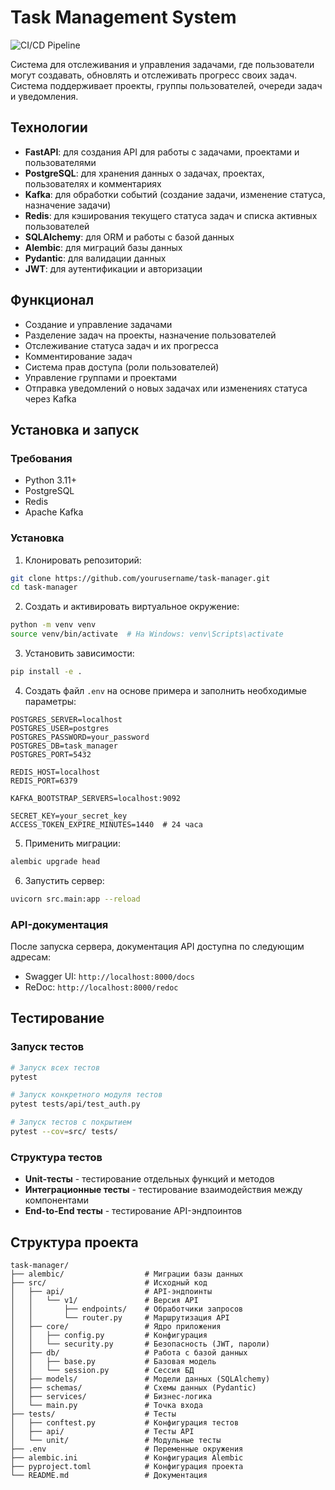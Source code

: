 # Task Management System
![CI/CD Pipeline](https://github.com/username/task-management/actions/workflows/main.yml/badge.svg)

Система для отслеживания и управления задачами, где пользователи могут создавать, обновлять и отслеживать прогресс своих задач. Система поддерживает проекты, группы пользователей, очереди задач и уведомления.

## Технологии

- **FastAPI**: для создания API для работы с задачами, проектами и пользователями
- **PostgreSQL**: для хранения данных о задачах, проектах, пользователях и комментариях
- **Kafka**: для обработки событий (создание задачи, изменение статуса, назначение задачи)
- **Redis**: для кэширования текущего статуса задач и списка активных пользователей
- **SQLAlchemy**: для ORM и работы с базой данных
- **Alembic**: для миграций базы данных
- **Pydantic**: для валидации данных
- **JWT**: для аутентификации и авторизации

## Функционал

- Создание и управление задачами
- Разделение задач на проекты, назначение пользователей
- Отслеживание статуса задач и их прогресса
- Комментирование задач
- Система прав доступа (роли пользователей)
- Управление группами и проектами
- Отправка уведомлений о новых задачах или изменениях статуса через Kafka

## Установка и запуск

### Требования

- Python 3.11+
- PostgreSQL
- Redis
- Apache Kafka

### Установка

1. Клонировать репозиторий:

```bash
git clone https://github.com/yourusername/task-manager.git
cd task-manager
```

2. Создать и активировать виртуальное окружение:

```bash
python -m venv venv
source venv/bin/activate  # На Windows: venv\Scripts\activate
```

3. Установить зависимости:

```bash
pip install -e .
```

4. Создать файл `.env` на основе примера и заполнить необходимые параметры:

```
POSTGRES_SERVER=localhost
POSTGRES_USER=postgres
POSTGRES_PASSWORD=your_password
POSTGRES_DB=task_manager
POSTGRES_PORT=5432

REDIS_HOST=localhost
REDIS_PORT=6379

KAFKA_BOOTSTRAP_SERVERS=localhost:9092

SECRET_KEY=your_secret_key
ACCESS_TOKEN_EXPIRE_MINUTES=1440  # 24 часа
```

5. Применить миграции:

```bash
alembic upgrade head
```

6. Запустить сервер:

```bash
uvicorn src.main:app --reload
```

### API-документация

После запуска сервера, документация API доступна по следующим адресам:

- Swagger UI: `http://localhost:8000/docs`
- ReDoc: `http://localhost:8000/redoc`

## Тестирование

### Запуск тестов

```bash
# Запуск всех тестов
pytest

# Запуск конкретного модуля тестов
pytest tests/api/test_auth.py

# Запуск тестов с покрытием
pytest --cov=src/ tests/
```

### Структура тестов

- **Unit-тесты** - тестирование отдельных функций и методов
- **Интеграционные тесты** - тестирование взаимодействия между компонентами
- **End-to-End тесты** - тестирование API-эндпоинтов

## Структура проекта

```
task-manager/
├── alembic/                  # Миграции базы данных
├── src/                      # Исходный код
│   ├── api/                  # API-эндпоинты
│   │   └── v1/               # Версия API
│   │       ├── endpoints/    # Обработчики запросов
│   │       └── router.py     # Маршрутизация API
│   ├── core/                 # Ядро приложения
│   │   ├── config.py         # Конфигурация
│   │   └── security.py       # Безопасность (JWT, пароли)
│   ├── db/                   # Работа с базой данных
│   │   ├── base.py           # Базовая модель
│   │   └── session.py        # Сессия БД
│   ├── models/               # Модели данных (SQLAlchemy)
│   ├── schemas/              # Схемы данных (Pydantic)
│   ├── services/             # Бизнес-логика
│   └── main.py               # Точка входа
├── tests/                    # Тесты
│   ├── conftest.py           # Конфигурация тестов
│   ├── api/                  # Тесты API
│   └── unit/                 # Модульные тесты
├── .env                      # Переменные окружения
├── alembic.ini               # Конфигурация Alembic
├── pyproject.toml            # Конфигурация проекта
└── README.md                 # Документация
```